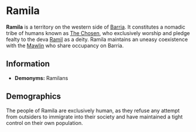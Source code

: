 # Ramila

**Ramila** is a territory on the western side of [Barria](../ch-1-welcome-to-mote/esterfell/barria.md). It constitutes a nomadic tribe of humans known as [The Chosen](../ch-2-people-of-mote/organizations/the-chosen/the-chosen.md), who exclusively worship and pledge fealty to the deva [Ramil](../ch-3-stories-of-mote/pantheons/esterfell-deities/ramil.md) as a deity. Ramila maintains an uneasy coexistence with the [Mawlin](mawlin.md) who share occupancy on Barria.

## Information

- **Demonyms:** Ramilans

## Demographics

The people of Ramila are exclusively human, as they refuse any attempt from outsiders to immigrate into their society and have maintained a tight control on their own population.
